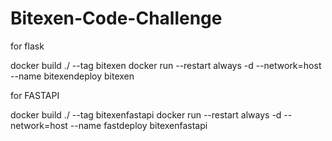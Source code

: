 # Bitexen-Code-Challenge

for flask 

docker build ./ --tag bitexen 
docker run --restart always -d --network=host --name bitexendeploy bitexen


for FASTAPI

docker build ./ --tag bitexenfastapi 
docker run --restart always -d --network=host --name fastdeploy bitexenfastapi

